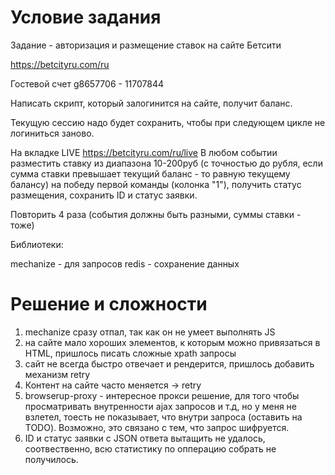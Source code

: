 # Условие задания
Задание - авторизация и размещение ставок на сайте Бетсити

https://betcityru.com/ru

Гостевой счет
g8657706 - 11707844

Написать скрипт, который залогинится на сайте, получит баланс.

Текущую сессию надо будет сохранить, чтобы при следующем цикле не логиниться заново.

На вкладке LIVE https://betcityru.com/ru/live
В любом событии разместить ставку из диапазона 10-200руб (с точностью до рубля, если сумма ставки превышает текущий баланс - то равную текущему балансу) на победу первой команды (колонка "1"), получить статус размещения, сохранить ID и статус заявки.

Повторить 4 раза (события должны быть разными, суммы ставки - тоже)

Библиотеки:

mechanize - для запросов
redis - сохранение данных

# Решение и сложности
1. mechanize сразу отпал, так как он не умеет выполнять JS
2. на сайте мало хороших элементов, к которым можно привязаться в HTML, пришлось писать сложные xpath запросы
3. сайт не всегда быстро отвечает и рендерится, пришлось добавить механизм retry
4. Контент на сайте часто меняется -> retry
5. browserup-proxy - интересное прокси решение, для того чтобы просматривать внутренности ajax запросов и т.д, но у меня не взлетел,
тоесть не показывает, что внутри запроса (оставить на TODO). Возможно, это связано с тем, что запрос шифруется.
6. ID и статус заявки с JSON ответа вытащить не удалось, соотвественно, всю статистику по опперацию собрать не получилось.

